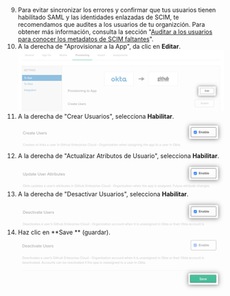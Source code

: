 9. Para evitar sincronizar los errores y confirmar que tus usuarios tienen habilitado SAML y las identidades enlazadas de SCIM, te recomendamos que audites a los usuarios de tu organizción. Para obtener más información, consulta la sección "[Auditar a los usuarios para conocer los metadatos de SCIM faltantes](/organizations/managing-saml-single-sign-on-for-your-organization/troubleshooting-identity-and-access-management#auditing-users-for-missing-scim-metadata)".
10. A la derecha de "Aprovisionar a la App", da clic en **Editar**. ![Botón "Editar" para las opciones de aprovisionamiento de la aplicación de Okta](/assets/images/help/saml/okta-provisioning-to-app-edit-button.png)
11. A la derecha de "Crear Usuarios", selecciona **Habilitar**. ![Casilla "Habilitar" para la opción de "Crear Usuarios" de la aplicación de Okta](/assets/images/help/saml/okta-provisioning-enable-create-users.png)
12. A la derecha de "Actualizar Atributos de Usuario", selecciona **Habilitar**. ![Casilla "Habilitar" para la opción de "Actualizar Atributos de Usuario" de la aplicación de Okta](/assets/images/help/saml/okta-provisioning-enable-update-user-attributes.png)
13. A la derecha de "Desactivar Usuarios", selecciona **Habilitar**. ![Casilla "Habilitar" para la opción de "Desactivar Usuarios" de la aplicación de Okta](/assets/images/help/saml/okta-provisioning-enable-deactivate-users.png)
14. Haz clic en **Save ** (guardar). ![Botón "Guardar" ára la configuración de aprovisionamiento de la aplicación de Okta](/assets/images/help/saml/okta-provisioning-save.png)
